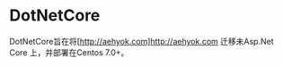 # DotNetCore

DotNetCore旨在将[http://aehyok.com]http://aehyok.com 迁移未Asp.Net Core 上，并部署在Centos 7.0+。

